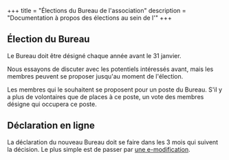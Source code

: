 +++
title = "Élections du Bureau de l'association"
description = "Documentation à propos des élections au sein de l'"
+++

## Élection du Bureau

Le Bureau doit être désigné chaque année avant le 31 janvier.

Nous essayons de discuter avec les potentiels intéressés avant, mais les
membres peuvent se proposer jusqu'au moment de l'élection.

Les membres qui le souhaitent se proposent pour un poste du Bureau. S'il y a
plus de volontaires que de places à ce poste, un vote des membres désigne qui
occupera ce poste.

## Déclaration en ligne

La déclaration du nouveau Bureau doit se faire dans les 3 mois qui suivent la
décision. Le plus simple est de passer par [une
e-modification](https://psl.service-public.fr/asso_mademarche/MD/demarche?action=modification).
